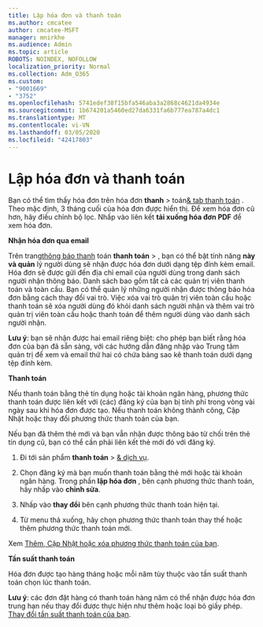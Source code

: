 ```yaml
---
title: Lập hóa đơn và thanh toán
ms.author: cmcatee
author: cmcatee-MSFT
manager: mnirkhe
ms.audience: Admin
ms.topic: article
ROBOTS: NOINDEX, NOFOLLOW
localization_priority: Normal
ms.collection: Adm_O365
ms.custom:
- "9001669"
- "3752"
ms.openlocfilehash: 5741edef38f15bfa546aba3a2868c4621da4934e
ms.sourcegitcommit: 1b674201a5460ed27da6331fa6b777ea787a4dc1
ms.translationtype: MT
ms.contentlocale: vi-VN
ms.lasthandoff: 03/05/2020
ms.locfileid: "42417803"
---
```

# <a name="billing-and-payment"></a>Lập hóa đơn và thanh toán

Bạn có thể tìm thấy hóa đơn trên hóa đơn **thanh** > toán[& tab thanh toán](https://go.microsoft.com/fwlink/p/?linkid=848039) .  Theo mặc định, 3 tháng cuối của hóa đơn được hiển thị.  Để xem hóa đơn cũ hơn, hãy điều chỉnh bộ lọc.  Nhấp vào liên kết **tải xuống hóa đơn PDF** để xem hóa đơn.

**Nhận hóa đơn qua email**

Trên trang[thông báo thanh](https://go.microsoft.com/fwlink/p/?linkid=853212) toán **thanh toán** > , bạn có thể bật tính năng **này và quản** lý người dùng sẽ nhận được hóa đơn dưới dạng tệp đính kèm email. Hóa đơn sẽ được gửi đến địa chỉ email của người dùng trong danh sách người nhận thông báo. Danh sách bao gồm tất cả các quản trị viên thanh toán và toàn cầu.  Bạn có thể quản lý những người nhận được thông báo hóa đơn bằng cách thay đổi vai trò.  Việc xóa vai trò quản trị viên toàn cầu hoặc thanh toán sẽ xóa người dùng đó khỏi danh sách người nhận và thêm vai trò quản trị viên toàn cầu hoặc thanh toán để thêm người dùng vào danh sách người nhận.

**Lưu ý**: bạn sẽ nhận được hai email riêng biệt: cho phép bạn biết rằng hóa đơn của bạn đã sẵn sàng, với các hướng dẫn đăng nhập vào Trung tâm quản trị để xem và email thứ hai có chứa bảng sao kê thanh toán dưới dạng tệp đính kèm.

**Thanh toán**

Nếu thanh toán bằng thẻ tín dụng hoặc tài khoản ngân hàng, phương thức thanh toán được liên kết với (các) đăng ký của bạn bị tính phí trong vòng vài ngày sau khi hóa đơn được tạo.  Nếu thanh toán không thành công, Cập Nhật hoặc thay đổi phương thức thanh toán của bạn. 

Nếu bạn đã thêm thẻ mới và bạn vẫn nhận được thông báo từ chối trên thẻ tín dụng cũ, bạn có thể cần phải liên kết thẻ mới đó với đăng ký.

1. Đi tới sản phẩm **thanh toán** > [& dịch vụ](https://go.microsoft.com/fwlink/p/?linkid=842054).

2. Chọn đăng ký mà bạn muốn thanh toán bằng thẻ mới hoặc tài khoản ngân hàng. Trong phần **lập hóa đơn** , bên cạnh phương thức thanh toán, hãy nhấp vào **chỉnh sửa**.

3. Nhấp vào **thay đổi** bên cạnh phương thức thanh toán hiện tại.

4. Từ menu thả xuống, hãy chọn phương thức thanh toán thay thế hoặc thêm phương thức thanh toán mới.

Xem [Thêm, Cập Nhật hoặc xóa phương thức thanh toán của bạn](https://go.microsoft.com/fwlink/?linkid=2118133).

**Tần suất thanh toán**

Hóa đơn được tạo hàng tháng hoặc mỗi năm tùy thuộc vào tần suất thanh toán chọn lúc thanh toán.  

**Lưu ý**: các đơn đặt hàng có thanh toán hàng năm có thể nhận được hóa đơn trung hạn nếu thay đổi được thực hiện như thêm hoặc loại bỏ giấy phép.  [Thay đổi tần suất thanh toán của bạn](https://go.microsoft.com/fwlink/?linkid=2119148).

